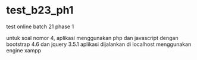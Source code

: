 # test_b23_ph1
test online batch 21 phase 1

untuk soal nomor 4, aplikasi menggunakan php dan javascript dengan bootstrap 4.6 dan jquery 3.5.1
aplikasi dijalankan di localhost menggunakan engine xampp
